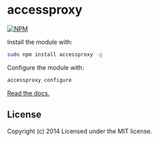accessproxy
==============
[![NPM](https://nodei.co/npm/accessproxy.png)](https://nodei.co/npm/accessproxy/)

Install the module with:
```bash
sudo npm install accessproxy -g
```

Configure the module with:
```bash
accessproxy configure
```

[Read the docs.](https://redhataccess.github.io/accessproxy/)


## License

Copyright (c) 2014
Licensed under the MIT license.
